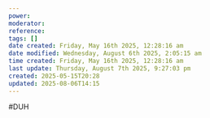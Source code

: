 ```yaml
---
power: 
moderator: 
reference: 
tags: []
date created: Friday, May 16th 2025, 12:28:16 am
date modified: Wednesday, August 6th 2025, 2:05:15 am
time created: Friday, May 16th 2025, 12:28:16 am
last update: Thursday, August 7th 2025, 9:27:03 pm
created: 2025-05-15T20:28
updated: 2025-08-06T14:15
---
```

#DUH 